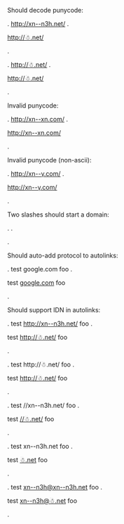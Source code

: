 Should decode punycode:

.
<http://xn--n3h.net/>
.
<p><a href="http://xn--n3h.net/">http://☃.net/</a></p>
.

.
<http://☃.net/>
.
<p><a href="http://xn--n3h.net/">http://☃.net/</a></p>
.

Invalid punycode:

.
<http://xn--xn.com/>
.
<p><a href="http://xn--xn.com/">http://xn--xn.com/</a></p>
.

Invalid punycode (non-ascii):

.
<http://xn--γ.com/>
.
<p><a href="http://xn--xn---emd.com/">http://xn--γ.com/</a></p>
.

Two slashes should start a domain:

.
[](//☃.net/)
.
<p><a href="//xn--n3h.net/"></a></p>
.

Should auto-add protocol to autolinks:

.
test google.com foo
.
<p>test <a href="http://google.com">google.com</a> foo</p>
.

Should support IDN in autolinks:

.
test http://xn--n3h.net/ foo
.
<p>test <a href="http://xn--n3h.net/">http://☃.net/</a> foo</p>
.

.
test http://☃.net/ foo
.
<p>test <a href="http://xn--n3h.net/">http://☃.net/</a> foo</p>
.

.
test //xn--n3h.net/ foo
.
<p>test <a href="//xn--n3h.net/">//☃.net/</a> foo</p>
.

.
test xn--n3h.net foo
.
<p>test <a href="http://xn--n3h.net">☃.net</a> foo</p>
.

.
test xn--n3h@xn--n3h.net foo
.
<p>test <a href="mailto:xn--n3h@xn--n3h.net">xn--n3h@☃.net</a> foo</p>
.
